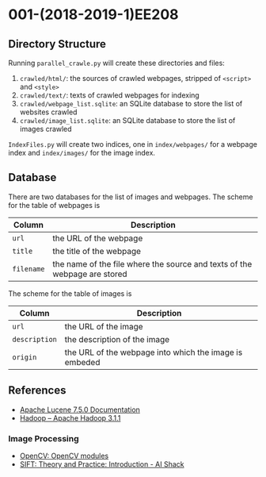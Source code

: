 # 001-(2018-2019-1)EE208

## Directory Structure

Running `parallel_crawle.py` will create these directories and files:

1. `crawled/html/`: the sources of crawled webpages, stripped of `<script>` and `<style>`
2. `crawled/text/`: texts of crawled webpages for indexing
3. `crawled/webpage_list.sqlite`: an SQLite database to store the list of websites crawled
4. `crawled/image_list.sqlite`: an SQLite database to store the list of images crawled

`IndexFiles.py` will create two indices, one in `index/webpages/` for a webpage index and `index/images/` for the image index.

## Database

There are two databases for the list of images and webpages. The scheme for the table of webpages is

Column | Description
--- | ---
`url` | the URL of the webpage
`title` | the title of the webpage
`filename` | the name of the file where the source and texts of the webpage are stored

The scheme for the table of images is

Column | Description
--- | ---
`url` | the URL of the image
`description` | the description of the image
`origin` | the URL of the webpage into which the image is embeded

## References

- [Apache Lucene 7.5.0 Documentation](https://lucene.apache.org/core/7_5_0/)
- [Hadoop – Apache Hadoop 3.1.1](https://hadoop.apache.org/docs/r3.1.1/)

### Image Processing

- [OpenCV: OpenCV modules](https://docs.opencv.org/4.0.0/)
- [SIFT: Theory and Practice: Introduction - AI Shack](http://aishack.in/tutorials/sift-scale-invariant-feature-transform-introduction/)
